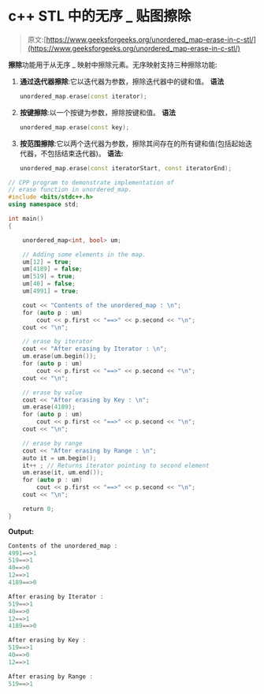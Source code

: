 # c++ STL 中的无序 _ 贴图擦除

> 原文:[https://www.geeksforgeeks.org/unordered_map-erase-in-c-stl/](https://www.geeksforgeeks.org/unordered_map-erase-in-c-stl/)

**擦除**功能用于从无序 _ 映射中擦除元素。无序映射支持三种擦除功能:

1.  **通过迭代器擦除**:它以迭代器为参数，擦除迭代器中的键和值。
    **语法**

    ```cpp
    unordered_map.erase(const iterator);
    ```

2.  **按键擦除**:以一个按键为参数，擦除按键和值。
    **语法**

    ```cpp
    unordered_map.erase(const key);
    ```

3.  **按范围擦除**:它以两个迭代器为参数，擦除其间存在的所有键和值(包括起始迭代器，不包括结束迭代器)。
    **语法:**

    ```cpp
    unordered_map.erase(const iteratorStart, const iteratorEnd);
    ```

```cpp
// CPP program to demonstrate implementation of
// erase function in unordered_map.
#include <bits/stdc++.h>
using namespace std;

int main()
{

    unordered_map<int, bool> um;

    // Adding some elements in the map.
    um[12] = true;
    um[4189] = false;
    um[519] = true;
    um[40] = false;
    um[4991] = true;

    cout << "Contents of the unordered_map : \n";
    for (auto p : um)
        cout << p.first << "==>" << p.second << "\n";
    cout << "\n";

    // erase by iterator
    cout << "After erasing by Iterator : \n";
    um.erase(um.begin());
    for (auto p : um)
        cout << p.first << "==>" << p.second << "\n";
    cout << "\n";

    // erase by value
    cout << "After erasing by Key : \n";
    um.erase(4189);
    for (auto p : um)
        cout << p.first << "==>" << p.second << "\n";
    cout << "\n";

    // erase by range
    cout << "After erasing by Range : \n";
    auto it = um.begin();
    it++ ; // Returns iterator pointing to second element
    um.erase(it, um.end());
    for (auto p : um)
        cout << p.first << "==>" << p.second << "\n";
    cout << "\n";

    return 0;
}
```

**Output:**

```cpp
Contents of the unordered_map :
4991==>1
519==>1
40==>0
12==>1
4189==>0

After erasing by Iterator :
519==>1
40==>0
12==>1
4189==>0

After erasing by Key :
519==>1
40==>0
12==>1

After erasing by Range :
519==>1

```